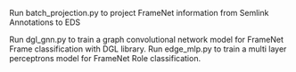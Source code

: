 Run batch_projection.py to project FrameNet information from Semlink Annotations to EDS

Run dgl_gnn.py to train a graph convolutional network model for FrameNet Frame classification with DGL library.
Run edge_mlp.py to train a multi layer perceptrons model for FrameNet Role classification.
